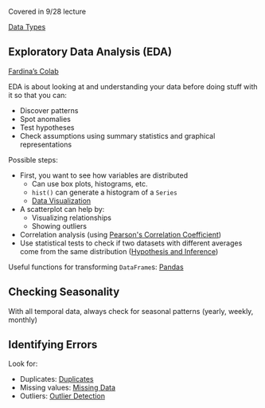 
Covered in 9/28 lecture

[Data Types](<Data Types.md>)

## Exploratory Data Analysis (EDA)

[Fardina’s Colab](https://colab.research.google.com/drive/11JjW055RQ-poNCXTlzPiUxgs9hMi5Xns?usp=sharing)

EDA is about looking at and understanding your data before doing stuff with it so that you can:

- Discover patterns
- Spot anomalies
- Test hypotheses
- Check assumptions using summary statistics and graphical representations

Possible steps:

- First, you want to see how variables are distributed
  - Can use box plots, histograms, etc.
  - `hist()` can generate a histogram of a `Series`
  - [Data Visualization](<Data Visualization.md>)
- A scatterplot can help by:
  - Visualizing relationships
  - Showing outliers
- Correlation analysis (using [Pearson's Correlation Coefficient](<Pearson's Correlation Coefficient.md>))
- Use statistical tests to check if two datasets with different averages come from the same distribution ([Hypothesis and Inference](<Hypothesis and Inference.md>))

Useful functions for transforming `DataFrame`s: [Pandas](Pandas.md)

## Checking Seasonality

With all temporal data, always check for seasonal patterns (yearly, weekly, monthly)

## Identifying Errors

Look for:

- Duplicates: [Duplicates](<Data Cleaning.md>)
- Missing values: [Missing Data](<Data Cleaning.md>)
- Outliers: [Outlier Detection](<Data Cleaning.md>)